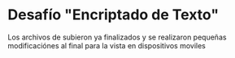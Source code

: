 <h1>Desafío "Encriptado de Texto"</h1>
<p>Los archivos de subieron ya finalizados y se realizaron pequeñas modificaciónes al final para la vista en dispositivos moviles</p>
